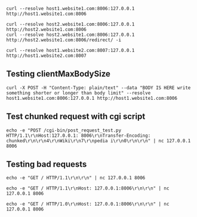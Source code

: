```
curl --resolve host1.website1.com:8006:127.0.0.1 http://host1.website1.com:8006
```

```
curl --resolve host2.website1.com:8006:127.0.0.1 http://host2.website1.com:8006
curl --resolve host2.website1.com:8006:127.0.0.1 http://host2.website1.com:8006/redirect/ -i
```


```
curl --resolve host1.website2.com:8007:127.0.0.1 http://host1.website2.com:8007
```

## Testing clientMaxBodySize

```
curl -X POST -H "Content-Type: plain/text" --data "BODY IS HERE write something shorter or longer than body limit" --resolve host1.website1.com:8006:127.0.0.1 http://host1.website1.com:8006
```

## Test chunked request with cgi script

```
echo -e "POST /cgi-bin/post_request_test.py HTTP/1.1\r\nHost:127.0.0.1: 8006\r\nTransfer-Encoding: chunked\r\n\r\n4\r\nWiki\r\n7\r\npedia i\r\n0\r\n\r\n" | nc 127.0.0.1 8006
```

## Testing bad requests

```
echo -e "GET / HTTP/1.1\r\n\r\n" | nc 127.0.0.1 8006
```

```
echo -e "GET / HTTP/1.1\r\nHost: 127.0.0.1:8006\r\n\r\n" | nc 127.0.0.1 8006
```

```
echo -e "GET / HTTP/1.0\r\nHost: 127.0.0.1:8006\r\n\r\n" | nc 127.0.0.1 8006
```